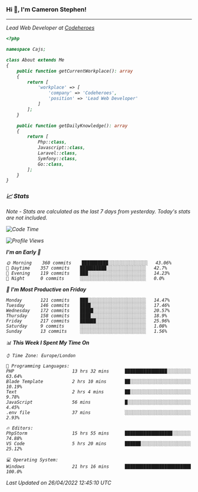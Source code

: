 ### Hi 👋, I'm Cameron Stephen!
<hr>
<p><em>Lead Web Developer at <a href="https://codeheroes.co.uk">Codeheroes</a></p>


```php
<?php

namespace Cajs;

class About extends Me
{
    public function getCurrentWorkplace(): array
    {
        return [
            'workplace' => [
                'company' => 'Codeheroes',
                'position' => 'Lead Web Developer'
            ]
        ];
    }

    public function getDailyKnowledge(): array
    {
        return [
            Php::class,
            Javascript::class,
            Laravel::class,
            Symfony::class,
            Go::class,
        ];
    }
}
```

### 📈 Stats
<p><em>Note - Stats are calculated as the last 7 days from yesterday. Today's stats are not included.</em></p>


<!--START_SECTION:waka-->
![Code Time](http://img.shields.io/badge/Code%20Time-2%2C810%20hrs%2058%20mins-blue)

![Profile Views](http://img.shields.io/badge/Profile%20Views-0-blue)

**I'm an Early 🐤** 

```text
🌞 Morning    360 commits    ██████████░░░░░░░░░░░░░░░   43.06% 
🌆 Daytime    357 commits    ██████████░░░░░░░░░░░░░░░   42.7% 
🌃 Evening    119 commits    ███░░░░░░░░░░░░░░░░░░░░░░   14.23% 
🌙 Night      0 commits      ░░░░░░░░░░░░░░░░░░░░░░░░░   0.0%

```
📅 **I'm Most Productive on Friday** 

```text
Monday       121 commits    ███░░░░░░░░░░░░░░░░░░░░░░   14.47% 
Tuesday      146 commits    ████░░░░░░░░░░░░░░░░░░░░░   17.46% 
Wednesday    172 commits    █████░░░░░░░░░░░░░░░░░░░░   20.57% 
Thursday     158 commits    ████░░░░░░░░░░░░░░░░░░░░░   18.9% 
Friday       217 commits    ██████░░░░░░░░░░░░░░░░░░░   25.96% 
Saturday     9 commits      ░░░░░░░░░░░░░░░░░░░░░░░░░   1.08% 
Sunday       13 commits     ░░░░░░░░░░░░░░░░░░░░░░░░░   1.56%

```


📊 **This Week I Spent My Time On** 

```text
⌚︎ Time Zone: Europe/London

💬 Programming Languages: 
PHP                      13 hrs 32 mins      ████████████████░░░░░░░░░   63.64% 
Blade Template           2 hrs 10 mins       ██░░░░░░░░░░░░░░░░░░░░░░░   10.19% 
Text                     2 hrs 4 mins        ██░░░░░░░░░░░░░░░░░░░░░░░   9.78% 
JavaScript               56 mins             █░░░░░░░░░░░░░░░░░░░░░░░░   4.45% 
.env file                37 mins             ░░░░░░░░░░░░░░░░░░░░░░░░░   2.93%

🔥 Editors: 
PhpStorm                 15 hrs 55 mins      ██████████████████░░░░░░░   74.88% 
VS Code                  5 hrs 20 mins       ██████░░░░░░░░░░░░░░░░░░░   25.12%

💻 Operating System: 
Windows                  21 hrs 16 mins      █████████████████████████   100.0%

```


 Last Updated on 26/04/2022 12:45:10 UTC
<!--END_SECTION:waka-->
